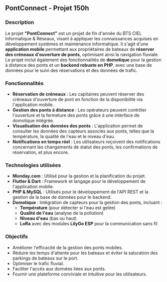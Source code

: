 ## PontConnect - Projet 150h

### Description

Le projet **"PontConnect"** est un projet de fin d'année du BTS CIEL Informatique & Réseaux, visant à appliquer les connaissances acquises en développement systèmes et maintenance informatique. Il s'agit d'une **application mobile** permettant aux propriétaires de bateaux de **réserver des créneaux d'ouverture de ponts**, optimisant ainsi la navigation fluviale. Le projet inclut également des fonctionnalités de **domotique** pour la gestion à distance des ponts et un **backend robuste en PHP**, avec une base de données pour le suivi des réservations et des données de trafic.

### Fonctionnalités

- **Réservation de créneaux** : Les capitaines peuvent réserver des créneaux d'ouverture de pont en fonction de la disponibilité via l'application mobile.
- **Gestion des ponts à distance** : Les opérateurs peuvent contrôler l'ouverture et la fermeture des ponts grâce à une interface de domotique intégrée.
- **Visualisation des données des ponts** : L'application permet de consulter les données des capteurs associés aux ponts, telles que la température, la qualité de l'eau et le niveau d'eau.
- **Notifications en temps réel** : Les utilisateurs reçoivent des notifications concernant les changements de statut des ponts, les confirmations de réservation, et plus encore.

### Technologies utilisées

- **Monday.com** : Utilisé pour la gestion et la planification du projet.
- **Flutter & Dart** : Framework et langage pour le développement de l'application mobile.
- **PHP & MySQL** : Utilisés pour le développement de l'API REST et la gestion de la base de données pour le backend.
- **Domotique** : Intégration de capteurs pour la gestion des ponts, incluant :
    - **Température** (pour détecter si l'eau est gelée)
    - **Qualité de l'eau** (analyse de la pollution)
    - **Niveau d'eau** (bas ou haut)
    - **LoRa** avec des modules **LilyGo ESP** pour la communication sans fil

### Objectifs

- Améliorer l'efficacité de la gestion des ponts mobiles.
- Réduire les temps d'attente pour les bateaux et éviter la saturation des parkings de bateaux sur le port.
- Optimiser le trafic fluvial.
- Faciliter l'accès aux données liées aux ponts.
- Fournir une plateforme conviviale et intuitive pour les utilisateurs.
